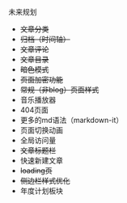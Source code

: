 未来规划
- ~~文章分类~~
- ~~归档（时间轴）~~
- ~~文章评论~~
- ~~文章目录~~
- ~~暗色模式~~
- ~~页面加密功能~~
- ~~常规（非blog）页面样式~~
- 音乐播放器
- 404页面
- 更多的md语法（markdown-it）
- 页面切换动画
- 全局访问量
- ~~文章标题栏~~
- 快速新建文章
- ~~loading页~~
- ~~侧边栏样式优化~~
- 年度计划板块